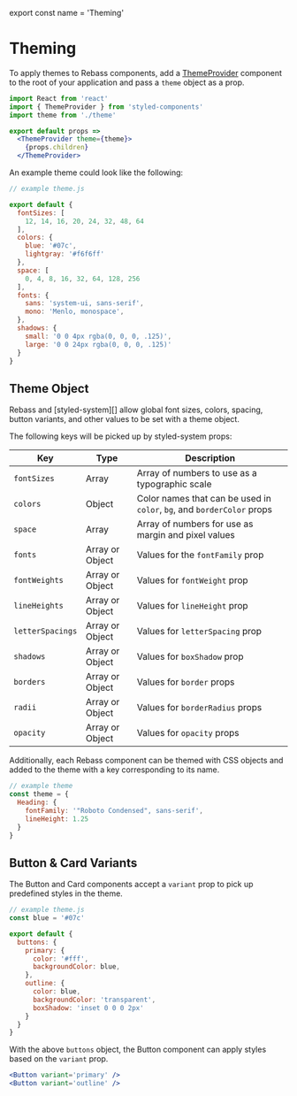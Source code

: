 
export const name = 'Theming'

# Theming

To apply themes to Rebass components, add a [ThemeProvider][] component to the root of your application and pass a `theme` object as a prop.

```jsx
import React from 'react'
import { ThemeProvider } from 'styled-components'
import theme from './theme'

export default props =>
  <ThemeProvider theme={theme}>
    {props.children}
  </ThemeProvider>
```

An example theme could look like the following:

```js
// example theme.js

export default {
  fontSizes: [
    12, 14, 16, 20, 24, 32, 48, 64
  ],
  colors: {
    blue: '#07c',
    lightgray: '#f6f6ff'
  },
  space: [
    0, 4, 8, 16, 32, 64, 128, 256
  ],
  fonts: {
    sans: 'system-ui, sans-serif',
    mono: 'Menlo, monospace',
  },
  shadows: {
    small: '0 0 4px rgba(0, 0, 0, .125)',
    large: '0 0 24px rgba(0, 0, 0, .125)'
  }
}
```

## Theme Object

Rebass and [styled-system][] allow global font sizes, colors, spacing, button variants, and other values to be set with a theme object.

The following keys will be picked up by styled-system props:

Key | Type | Description
---|---|---
`fontSizes` | Array | Array of numbers to use as a typographic scale
`colors` | Object | Color names that can be used in `color`, `bg`, and `borderColor` props
`space` | Array | Array of numbers for use as margin and pixel values
`fonts` | Array or Object | Values for the `fontFamily` prop
`fontWeights` | Array or Object | Values for `fontWeight` prop
`lineHeights` | Array or Object | Values for `lineHeight` prop
`letterSpacings` | Array or Object | Values for `letterSpacing` prop
`shadows` | Array or Object | Values for `boxShadow` prop
`borders` | Array or Object | Values for `border` props
`radii` | Array or Object | Values for `borderRadius` props
`opacity` | Array or Object | Values for `opacity` props

Additionally, each Rebass component can be themed with
CSS objects and added to the theme with a key corresponding to its name.

```js
// example theme
const theme = {
  Heading: {
    fontFamily: '"Roboto Condensed", sans-serif',
    lineHeight: 1.25
  }
}
```

## Button & Card Variants

The Button and Card components accept a `variant` prop to pick up predefined styles in the theme.

```js
// example theme.js
const blue = '#07c'

export default {
  buttons: {
    primary: {
      color: '#fff',
      backgroundColor: blue,
    },
    outline: {
      color: blue,
      backgroundColor: 'transparent',
      boxShadow: 'inset 0 0 0 2px'
    }
  }
}
```

With the above `buttons` object, the Button component can apply styles based on the `variant` prop.

```jsx
<Button variant='primary' />
<Button variant='outline' />
```


[ThemeProvider]: https://www.styled-components.com/docs/advanced#theming

